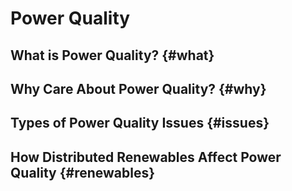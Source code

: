 # Power Quality

## What is Power Quality? {#what}

## Why Care About Power Quality? {#why}

## Types of Power Quality Issues {#issues}

## How Distributed Renewables Affect Power Quality {#renewables}
